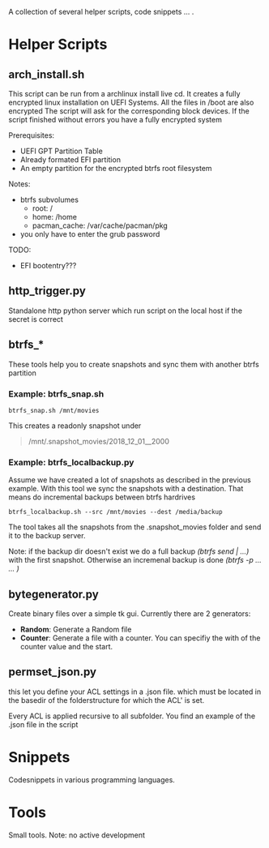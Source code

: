A collection of several helper scripts, code snippets ... .  

# Helper Scripts

## arch_install.sh
This script can be run from a archlinux install live cd. It creates a fully encrypted linux installation on UEFI Systems. All the files in /boot are also encrypted
The script will ask for the corresponding block devices. If the script finished without errors you have a fully encrypted system

Prerequisites:
* UEFI GPT Partition Table
* Already formated EFI partition 
* An empty partition for the encrypted btrfs root filesystem

Notes:
* btrfs subvolumes
    * root: / 
    * home: /home
    * pacman_cache: /var/cache/pacman/pkg
* you only have to enter the grub password

TODO:
* EFI bootentry???

## http_trigger.py
Standalone http python server which run script on the local host if the secret is correct

## btrfs_*
These tools help you to create snapshots and sync them with another btrfs partition

### Example: btrfs_snap.sh
```
btrfs_snap.sh /mnt/movies
```
This creates a  readonly snapshot under 
> /mnt/.snapshot_movies/2018_12_01__2000

### Example: btrfs_localbackup.py
Assume we have created a lot of snapshots as described in the previous example. With this tool we sync the snapshots with a destination.
That means do incremental backups between btrfs hardrives
```
btrfs_localbackup.sh --src /mnt/movies --dest /media/backup
```
The tool takes all the snapshots from the .snapshot_movies folder and send it to the backup server.

Note: if the backup dir doesn't exist we do a full backup *(btrfs send | ...)* with the first snapshot. Otherwise an incremenal backup is done *(btrfs -p ... ... )*

## bytegenerator.py
Create binary files over a simple tk gui.
Currently there are 2 generators:
* **Random**: Generate a Random file
* **Counter**: Generate a file with a counter. You can specifiy the with of the counter value and the start.

## permset_json.py
this let you define your ACL settings in a .json file. which must be located in the basedir of the folderstructure for which the ACL' is set. 

Every ACL is applied recursive to all subfolder. You find an example of the .json file in the script

# Snippets
Codesnippets in various programming languages.

# Tools
Small tools. 
Note: no active development



